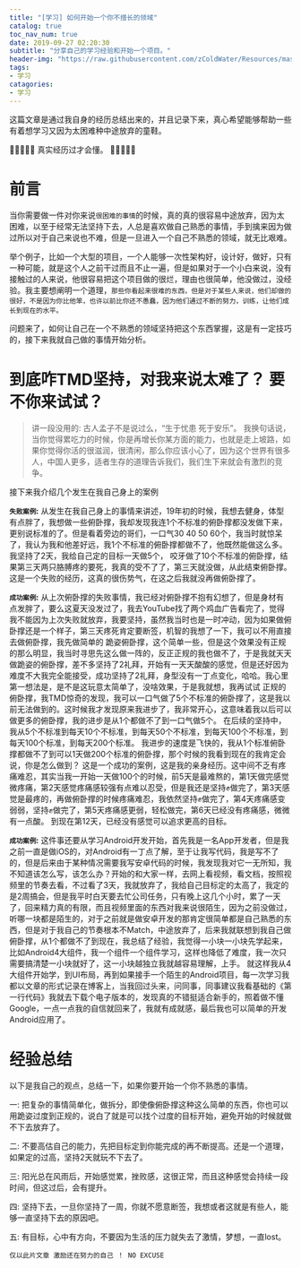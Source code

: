 ```yaml
---
title: "[学习] 如何开始一个你不擅长的领域"
catalog: true
toc_nav_num: true
date: 2019-09-27 02:20:30
subtitle: "分享自己的学习经验和开始一个项目。"
header-img: "https://raw.githubusercontent.com/zColdWater/Resources/master/Images/camper.jpg"
tags:
- 学习
catagories:
- 学习
---
```


这篇文章是通过我自身的经历总结出来的，并且记录下来，真心希望能够帮助一些有着想学习又因为太困难种中途放弃的童鞋。

🙏🙏🙏🙏🙏 真实经历过才会懂。 🙏🙏🙏🙏🙏

# 前言

当你需要做一件对你来说`很困难的事情`的时候，真的真的很容易中途放弃，因为太困难，以至于经常无法坚持下去，人总是喜欢做自己熟悉的事情，手到擒来因为做过所以对于自己来说也不难，但是一旦进入一个自己不熟悉的领域，就无比艰难。  

举个例子，比如一个大型的项目，一个人能够一次性架构好，设计好，做好，只有一种可能，就是这个人之前干过而且不止一遍，但是如果对于一个小白来说，没有接触过的人来说，他很容易把这个项目做的很烂，理由也很简单，他没做过，没经验。我主要想阐明一个道理，`那些你看起来很难的东西，但是对于某些人来说，他们却做的很好，不是因为你比他笨，也许以前比你还不愚蠢，因为他们通过不断的努力，训练，让他们成长到现在的水平。` 

问题来了，如何让自己在一个不熟悉的领域坚持把这个东西掌握，这是有一定技巧的，接下来我就自己做的事情开始分析。


# 到底咋TMD坚持，对我来说太难了？ 要不你来试试？

> 讲一段没用的: 古人孟子不是说过么，“生于忧患 死于安乐”。 我换句话说，当你觉得累吃力的时候，你是再增长你某方面的能力，也就是走上坡路，如果你觉得你活的很滋润，很清闲，那么你应该小心了，因为这个世界有很多人，中国人更多，适者生存的道理告诉我们，我们生下来就会有激烈的竞争。 

接下来我介绍几个发生在我自己身上的案例  

**`失败案例`:** 从发生在我自己身上的事情来讲述，19年初的时候，我想去健身，体型有点胖了，我想做一些俯卧撑，我却发现我连1个不标准的俯卧撑都没发做下来，更别说标准的了。但是看着旁边的哥们，一口气30 40 50 60个，我当时就惊呆了，我认为我和他差好远，我1个不标准的俯卧撑都做不了，他既然能做这么多。 我坚持了2天，我给自己定的目标一天做5个， 咬牙做了10个不标准的俯卧撑，结果第三天两只胳膊疼的要死，我真的受不了了，第三天就没做，从此结束俯卧撑。 这是一个失败的经历，这真的很伤势气，在这之后我就没再做俯卧撑了。

**`成功案例`:** 从上次俯卧撑的失败事情，我已经对俯卧撑不抱有幻想了，但是身材有点发胖了，要么这夏天没发过了，我去YouTube找了两个鸡血广告看完了，觉得我不能因为上次失败就放弃，我要坚持，虽然我当时也是一时冲动，因为如果做俯卧撑还是一个样子，第三天疼死肯定要断签，机智的我想了一下，我可以不用直接去做俯卧撑，我先做简单的 跪姿俯卧撑，这个简单一些，但是这个效果没有正规的那么明显，我当时寻思先这么做一阵的，反正正规的我也做不了，于是我就天天做跪姿的俯卧撑，差不多坚持了2礼拜，开始有一天天酸酸的感觉，但是还好因为难度不大我完全能接受，成功坚持了2礼拜，身型没有一丁点变化，哈哈。我心里第一想法是，是不是这玩意太简单了，没啥效果，于是我就想，我再试试 正规的俯卧撑，我TMD惊奇的发现，我可以一口气做了5个不标准的俯卧撑了，这是我以前无法做到的。这时候我才发现原来我进步了，我非常开心，这意味着我以后可以做更多的俯卧撑，我的进步是从1个都做不了到一口气做5个。 在后续的坚持中，我从5个不标准到每天10个不标准，到每天50个不标准，到每天100个不标准，到每天100个标准，到每天200个标准。 我进步的速度是飞快的，我从1个标准俯卧撑都做不了到可以1天做200个标准的俯卧撑，那个时候的我看到现在的我肯定会说，你是怎么做到？ 这是一个成功的案例，这是我的亲身经历。这中间不乏有疼痛难忍，其实当我一开始一天做100个的时候，前5天是最难熬的，第1天做完感觉微疼痛，第2天感觉疼痛感较强有点难以忍受，但是我还是坚持✊做完了，第3天感觉是最疼的，再做俯卧撑的时候疼痛难忍，我依然坚持✊做完了，第4天疼痛感变弱弱，坚持✊做完了，第5天疼痛感更弱，轻松做完，第6天已经没有疼痛感，微微有一点酸。 到现在第12天，已经没有感觉可以追求更高的目标。

**`成功案例`:** 这件事还要从学习Android开发开始，首先我是一名App开发者，但是我之前一直是做iOS的，对Android有一丁点了解，至于让我写代码，我是写不了的，但是后来由于某种情况需要我写安卓代码的时候，我发现我对它一无所知，我不知道该怎么写，该怎么办？开始的和大家一样，去网上看视频，看文档，按照视频里的节奏去看，不过看了3天，我就放弃了，我给自己目标定的太高了，我定的是2周搞会，但是我平时白天要去忙公司任务，只有晚上这几个小时，累了一天了，回来精力真的有限，而且视频里面的东西对我来说很陌生，因为之前没做过，听哪一块都是陌生的，对于之前就是做安卓开发的那肯定很简单都是自己熟悉的东西，但是对于我自己的节奏根本不Match，中途放弃了，后来我就联想到我自己做俯卧撑，从1个都做不了到现在，我总结了经验，我觉得一小块一小块先学起来，比如Android4大组件，我一个组件一个组件学习，这样也降低了难度，我一次只需要搞清楚一小块就好了，这一小块越独立我就越容易理解，上手。 就这样我从4大组件开始学，到UI布局，再到如果接手一个陌生的Android项目，每一次学习我都以文章的形式记录在博客上，当我回过头来，问同事，同事建议我看基础的《第一行代码》我就去下载个电子版本的，发现真的不错挺适合新手的，照着做不懂Google，一点一点我的自信就回来了，我就有成就感，最后我也可以简单的开发Android应用了。 


# 经验总结

以下是我自己的观点，总结一下，如果你要开始一个你不熟悉的事情。    

一: 把复杂的事情简单化，做拆分，即使像俯卧撑这种这么简单的东西，你也可以用跪姿过度到正规的，说白了就是可以找个过度的目标开始，避免开始的时候就做不下去放弃了。

二: 不要高估自己的能力，先把目标定到你能完成的再不断提高。还是一个道理，如果定的过高，坚持2天就玩不下去了。

三: 阳光总在风雨后，开始感觉累，挫败感，这很正常，而且这种感觉会持续一段时间，但这过后，会有提升。 

四: 坚持下去，一旦你坚持了一周，你就不愿意断签，我想或者这就是有些人，能够一直坚持下去的原因吧。

五: 有目标，心中有方向，不要因为生活的压力就失去了激情，梦想，一直lost。


`仅以此片文章 激励还在努力的自己 ！ NO EXCUSE`


